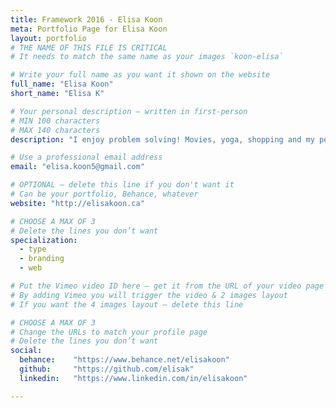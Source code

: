```yaml
---
title: Framework 2016 - Elisa Koon
meta: Portfolio Page for Elisa Koon
layout: portfolio
# THE NAME OF THIS FILE IS CRITICAL
# It needs to match the same name as your images `koon-elisa`

# Write your full name as you want it shown on the website
full_name: "Elisa Koon"
short_name: "Elisa K"

# Your personal description — written in first-person
# MIN 100 characters
# MAX 140 characters
description: "I enjoy problem solving! Movies, yoga, shopping and my pets are my favourite. Sweets are my Kryptonite. My friends are my heroes."

# Use a professional email address
email: "elisa.koon5@gmail.com"

# OPTIONAL — delete this line if you don't want it
# Can be your portfolio, Behance, whatever
website: "http://elisakoon.ca"

# CHOOSE A MAX OF 3
# Delete the lines you don’t want
specialization:
  - type
  - branding
  - web

# Put the Vimeo video ID here — get it from the URL of your video page
# By adding Vimeo you will trigger the video & 2 images layout
# If you want the 4 images layout — delete this line

# CHOOSE A MAX OF 3
# Change the URLs to match your profile page
# Delete the lines you don’t want
social:
  behance:    "https://www.behance.net/elisakoon"
  github:     "https://github.com/elisak"
  linkedin:   "https://www.linkedin.com/in/elisakoon"

---
```

